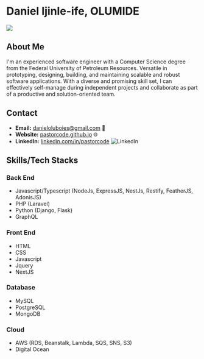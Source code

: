 # Daniel Ijinle-ife, OLUMIDE

![](https://komarev.com/ghpvc/?username=pastorcode&color=blue)

## About Me

I'm an experienced software engineer with a Computer Science degree from the Federal University of Petroleum Resources. Versatile in prototyping, designing, building, and maintaining scalable and robust software applications. With a diverse and promising skill set, I can effectively self-manage during independent projects and collaborate as part of a productive and solution-oriented team.

## Contact

- **Email:** [danieloluboies@gmail.com](mailto:danieloluboies@gmail.com) 📧
- **Website:** [pastorcode.github.io](https://pastorcode.github.io/) 🌐
- **LinkedIn:** [linkedin.com/in/pastorcode](https://www.linkedin.com/in/pastorcode/) ![LinkedIn](https://img.shields.io/badge/-LinkedIn-blue)

## Skills/Tech Stacks

### Back End

- Javascript/Typescript (NodeJs, ExpressJS, NestJs, Restify, FeatherJS, AdonisJS)
- PHP (Laravel)
- Python (Django, Flask)
- GraphQL

### Front End

- HTML
- CSS
- Javascript
- Jquery
- NextJS

### Database

- MySQL
- PostgreSQL
- MongoDB

### Cloud

- AWS (RDS, Beanstalk, Lambda, SQS, SNS, S3)
- Digital Ocean
